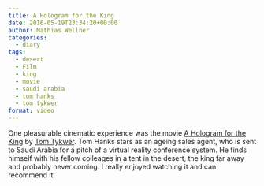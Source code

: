 ```yaml
---
title: A Hologram for the King
date: 2016-05-19T23:34:20+00:00
author: Mathias Wellner
categories:
  - diary
tags:
  - desert
  - Film
  - king
  - movie
  - saudi arabia
  - tom hanks
  - tom tykwer
format: video
---
```

One pleasurable cinematic experience was the movie <a href="https://en.wikipedia.org/wiki/A_Hologram_for_the_King_%28film%29" title="A Hologram for the King" target="_blank">A Hologram for the King</a> by <a href="https://en.wikipedia.org/wiki/Tom_Tykwer" title="Tom Tykwer" target="_blank">Tom Tykwer</a>. Tom Hanks stars as an ageing sales agent, who is sent to Saudi Arabia for a pitch of a virtual reality conference system. He finds himself with his fellow colleages in a tent in the desert, the king far away and probably never coming. I really enjoyed watching it and can recommend it.